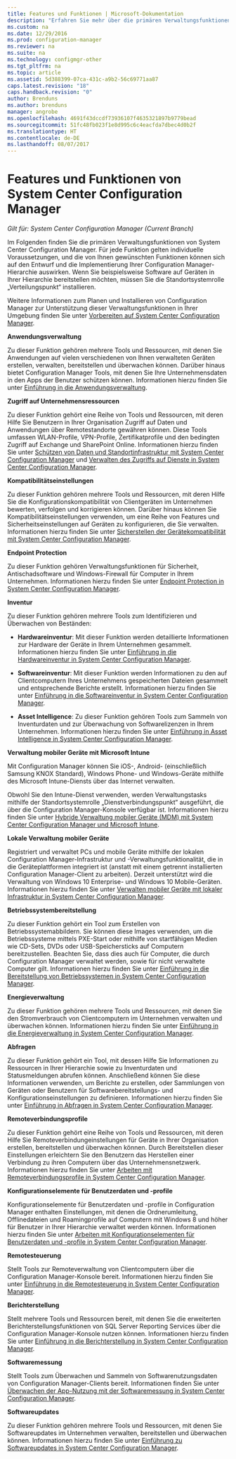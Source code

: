 ```yaml
---
title: Features und Funktionen | Microsoft-Dokumentation
description: "Erfahren Sie mehr über die primären Verwaltungsfunktionen von System Center Configuration Manager."
ms.custom: na
ms.date: 12/29/2016
ms.prod: configuration-manager
ms.reviewer: na
ms.suite: na
ms.technology: configmgr-other
ms.tgt_pltfrm: na
ms.topic: article
ms.assetid: 5d388399-07ca-431c-a9b2-56c69771aa87
caps.latest.revision: "18"
caps.handback.revision: "0"
author: Brenduns
ms.author: brenduns
manager: angrobe
ms.openlocfilehash: 4691f43dccdf73936107f4635321897b9779bead
ms.sourcegitcommit: 51fc48fb023f1e8d995c6c4eacfda7dbec4d0b2f
ms.translationtype: HT
ms.contentlocale: de-DE
ms.lasthandoff: 08/07/2017
---
```

# <a name="features-and-capabilities-of-system-center-configuration-manager"></a>Features und Funktionen von System Center Configuration Manager

*Gilt für: System Center Configuration Manager (Current Branch)*

Im Folgenden finden Sie die primären Verwaltungsfunktionen von System Center Configuration Manager. Für jede Funktion gelten individuelle Voraussetzungen, und die von Ihnen gewünschten Funktionen können sich auf den Entwurf und die Implementierung Ihrer Configuration Manager-Hierarchie auswirken. Wenn Sie beispielsweise Software auf Geräten in Ihrer Hierarchie bereitstellen möchten, müssen Sie die Standortsystemrolle „Verteilungspunkt“ installieren.  

 Weitere Informationen zum Planen und Installieren von Configuration Manager zur Unterstützung dieser Verwaltungsfunktionen in Ihrer Umgebung finden Sie unter [Vorbereiten auf System Center Configuration Manager](../../../core/plan-design/get-ready.md).  

 **Anwendungsverwaltung**  

 Zu dieser Funktion gehören mehrere Tools und Ressourcen, mit denen Sie Anwendungen auf vielen verschiedenen von Ihnen verwalteten Geräten erstellen, verwalten, bereitstellen und überwachen können. Darüber hinaus bietet Configuration Manager Tools, mit denen Sie Ihre Unternehmensdaten in den Apps der Benutzer schützen können. Informationen hierzu finden Sie unter [Einführung in die Anwendungsverwaltung](/sccm/apps/understand/introduction-to-application-management).

 **Zugriff auf Unternehmensressourcen**  

 Zu dieser Funktion gehört eine Reihe von Tools und Ressourcen, mit deren Hilfe Sie Benutzern in Ihrer Organisation Zugriff auf Daten und Anwendungen über Remotestandorte gewähren können. Diese Tools umfassen WLAN-Profile, VPN-Profile, Zertifikatprofile und den bedingten Zugriff auf Exchange und SharePoint Online. Informationen hierzu finden Sie unter [Schützen von Daten und Standortinfrastruktur mit System Center Configuration Manager](../../../protect/understand/protect-data-and-site-infrastructure.md) und [Verwalten des Zugriffs auf Dienste in System Center Configuration Manager](../../../protect/deploy-use/manage-access-to-services.md).  

 **Kompatibilitätseinstellungen**  

 Zu dieser Funktion gehören mehrere Tools und Ressourcen, mit deren Hilfe Sie die Konfigurationskompatibilität von Clientgeräten im Unternehmen bewerten, verfolgen und korrigieren können. Darüber hinaus können Sie Kompatibilitätseinstellungen verwenden, um eine Reihe von Features und Sicherheitseinstellungen auf Geräten zu konfigurieren, die Sie verwalten. Informationen hierzu finden Sie unter [Sicherstellen der Gerätekompatibilität mit System Center Configuration Manager](../../../compliance/understand/ensure-device-compliance.md).  

 **Endpoint Protection**  

 Zu dieser Funktion gehören Verwaltungsfunktionen für Sicherheit, Antischadsoftware und Windows-Firewall für Computer in Ihrem Unternehmen. Informationen hierzu finden Sie unter [Endpoint Protection in System Center Configuration Manager](../../../protect/deploy-use/endpoint-protection.md).  

 **Inventur**  

 Zu dieser Funktion gehören mehrere Tools zum Identifizieren und Überwachen von Beständen:  

-   **Hardwareinventur**: Mit dieser Funktion werden detaillierte Informationen zur Hardware der Geräte in Ihrem Unternehmen gesammelt. Informationen hierzu finden Sie unter [Einführung in die Hardwareinventur in System Center Configuration Manager](../../../core/clients/manage/inventory/introduction-to-hardware-inventory.md).  

-   **Softwareinventur**: Mit dieser Funktion werden Informationen zu den auf Clientcomputern Ihres Unternehmens gespeicherten Dateien gesammelt und entsprechende Berichte erstellt. Informationen hierzu finden Sie unter [Einführung in die Softwareinventur in System Center Configuration Manager](../../../core/clients/manage/inventory/introduction-to-software-inventory.md).  

-   **Asset Intelligence**: Zu dieser Funktion gehören Tools zum Sammeln von Inventurdaten und zur Überwachung von Softwarelizenzen in Ihrem Unternehmen. Informationen hierzu finden Sie unter [Einführung in Asset Intelligence in System Center Configuration Manager](../../../core/clients/manage/asset-intelligence/introduction-to-asset-intelligence.md).  

**Verwaltung mobiler Geräte mit Microsoft Intune**  

 Mit Configuration Manager können Sie iOS-, Android- (einschließlich Samsung KNOX Standard), Windows Phone- und Windows-Geräte mithilfe des Microsoft Intune-Diensts über das Internet verwalten.

 Obwohl Sie den Intune-Dienst verwenden, werden Verwaltungstasks mithilfe der Standortsystemrolle „Dienstverbindungspunkt“ ausgeführt, die über die Configuration Manager-Konsole verfügbar ist. Informationen hierzu finden Sie unter [Hybride Verwaltung mobiler Geräte (MDM) mit System Center Configuration Manager und Microsoft Intune](../../../mdm/understand/hybrid-mobile-device-management.md).  

 **Lokale Verwaltung mobiler Geräte**  

 Registriert und verwaltet PCs und mobile Geräte mithilfe der lokalen Configuration Manager-Infrastruktur und -Verwaltungsfunktionalität, die in die Geräteplattformen integriert ist (anstatt mit einem getrennt installierten Configuration Manager-Client zu arbeiten). Derzeit unterstützt wird die Verwaltung von Windows 10 Enterprise- und Windows 10 Mobile-Geräten. Informationen hierzu finden Sie unter [Verwalten mobiler Geräte mit lokaler Infrastruktur in System Center Configuration Manager](../../../mdm/understand/manage-mobile-devices-with-on-premises-infrastructure.md).  

 **Betriebssystembereitstellung**  

 Zu dieser Funktion gehört ein Tool zum Erstellen von Betriebssystemabbildern. Sie können diese Images verwenden, um die Betriebssysteme mittels PXE-Start oder mithilfe von startfähigen Medien wie CD-Sets, DVDs oder USB-Speichersticks auf Computern bereitzustellen. Beachten Sie, dass dies auch für Computer, die durch Configuration Manager verwaltet werden, sowie für nicht verwaltete Computer gilt. Informationen hierzu finden Sie unter [Einführung in die Bereitstellung von Betriebssystemen in System Center Configuration Manager](../../../osd/understand/introduction-to-operating-system-deployment.md).  

 **Energieverwaltung**  

 Zu dieser Funktion gehören mehrere Tools und Ressourcen, mit denen Sie den Stromverbrauch von Clientcomputern im Unternehmen verwalten und überwachen können. Informationen hierzu finden Sie unter [Einführung in die Energieverwaltung in System Center Configuration Manager](../../../core/clients/manage/power/introduction-to-power-management.md).  

 **Abfragen**  

 Zu dieser Funktion gehört ein Tool, mit dessen Hilfe Sie Informationen zu Ressourcen in Ihrer Hierarchie sowie zu Inventurdaten und Statusmeldungen abrufen können. Anschließend können Sie diese Informationen verwenden, um Berichte zu erstellen, oder Sammlungen von Geräten oder Benutzern für Softwarebereitstellungs- und Konfigurationseinstellungen zu definieren. Informationen hierzu finden Sie unter [Einführung in Abfragen in System Center Configuration Manager](../../../core/servers/manage/introduction-to-queries.md).  

 **Remoteverbindungsprofile**  

 Zu dieser Funktion gehört eine Reihe von Tools und Ressourcen, mit deren Hilfe Sie Remoteverbindungeinstellungen für Geräte in Ihrer Organisation erstellen, bereitstellen und überwachen können. Durch Bereitstellen dieser Einstellungen erleichtern Sie den Benutzern das Herstellen einer Verbindung zu ihren Computern über das Unternehmensnetzwerk. Informationen hierzu finden Sie unter [Arbeiten mit Remoteverbindungsprofile in System Center Configuration Manager](/sccm/compliance/deploy-use/create-remote-connection-profiles).  

 **Konfigurationselemente für Benutzerdaten und -profile**  

 Konfigurationselemente für Benutzerdaten und -profile in Configuration Manager enthalten Einstellungen, mit denen die Ordnerumleitung, Offlinedateien und Roamingprofile auf Computern mit Windows 8 und höher für Benutzer in Ihrer Hierarchie verwaltet werden können. Informationen hierzu finden Sie unter [Arbeiten mit Konfigurationselementen für Benutzerdaten und -profile in System Center Configuration Manager](/sccm/compliance/deploy-use/create-user-data-and-profiles-configuration-items).  

 **Remotesteuerung**  

 Stellt Tools zur Remoteverwaltung von Clientcomputern über die Configuration Manager-Konsole bereit. Informationen hierzu finden Sie unter [Einführung in die Remotesteuerung in System Center Configuration Manager](../../../core/clients/manage/remote-control/introduction-to-remote-control.md).  

 **Berichterstellung**  

 Stellt mehrere Tools und Ressourcen bereit, mit denen Sie die erweiterten Berichterstellungsfunktionen von SQL Server Reporting Services über die Configuration Manager-Konsole nutzen können. Informationen hierzu finden Sie unter [Einführung in die Berichterstellung in System Center Configuration Manager](../../../core/servers/manage/introduction-to-reporting.md).  

 **Softwaremessung**  

 Stellt Tools zum Überwachen und Sammeln von Softwarenutzungsdaten von Configuration Manager-Clients bereit. Informationen finden Sie unter [Überwachen der App-Nutzung mit der Softwaremessung in System Center Configuration Manager](../../../apps/deploy-use/monitor-app-usage-with-software-metering.md).  

 **Softwareupdates**  

 Zu dieser Funktion gehören mehrere Tools und Ressourcen, mit denen Sie Softwareupdates im Unternehmen verwalten, bereitstellen und überwachen können. Informationen hierzu finden Sie unter [Einführung zu Softwareupdates in System Center Configuration Manager](/sccm/sum/understand/software-updates-introduction).  
